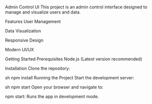 Admin Control UI
This project is an admin control interface designed to manage and visualize users and data.

Features
User Management

Data Visualization

Responsive Design

Modern UI/UX

Getting Started
Prerequisites
Node.js (Latest version recommended)

Installation
Clone the repository:

sh
npm install
Running the Project
Start the development server:

sh
npm start
Open your browser and navigate to:

npm start: Runs the app in development mode.
